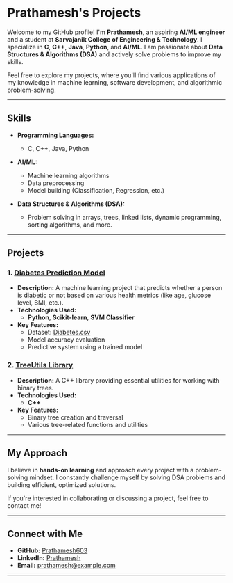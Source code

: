 # Prathamesh's Projects

Welcome to my GitHub profile! I'm **Prathamesh**, an aspiring **AI/ML engineer** and a student at **Sarvajanik College of Engineering & Technology**. I specialize in **C**, **C++**, **Java**, **Python**, and **AI/ML**. I am passionate about **Data Structures & Algorithms (DSA)** and actively solve problems to improve my skills.

Feel free to explore my projects, where you'll find various applications of my knowledge in machine learning, software development, and algorithmic problem-solving.

---

## Skills

- **Programming Languages:**
  - C, C++, Java, Python

- **AI/ML:**
  - Machine learning algorithms
  - Data preprocessing
  - Model building (Classification, Regression, etc.)

- **Data Structures & Algorithms (DSA):**
  - Problem solving in arrays, trees, linked lists, dynamic programming, sorting algorithms, and more.

---

## Projects

### 1. [Diabetes Prediction Model](https://github.com/Prathamesh603/Diabetes-Prediction-Model)
   - **Description:** A machine learning project that predicts whether a person is diabetic or not based on various health metrics (like age, glucose level, BMI, etc.).
   - **Technologies Used:**
     - **Python**, **Scikit-learn**, **SVM Classifier**
   - **Key Features:**
     - Dataset: [Diabetes.csv](https://github.com/Prathamesh603/Diabetes-Prediction-Model/blob/main/diabetes.csv)
     - Model accuracy evaluation
     - Predictive system using a trained model

### 2. [TreeUtils Library](https://github.com/Prathamesh603/TreeUtils)
   - **Description:** A C++ library providing essential utilities for working with binary trees.
   - **Technologies Used:**
     - **C++**
   - **Key Features:**
     - Binary tree creation and traversal
     - Various tree-related functions and utilities

---

## My Approach

I believe in **hands-on learning** and approach every project with a problem-solving mindset. I constantly challenge myself by solving DSA problems and building efficient, optimized solutions.

If you're interested in collaborating or discussing a project, feel free to contact me!

---

## Connect with Me

- **GitHub:** [Prathamesh603](https://github.com/Prathamesh603)
- **LinkedIn:** [Prathamesh](https://www.linkedin.com/in/prathamesh-rajput-5364802b6)
- **Email:** prathamesh@example.com

---
